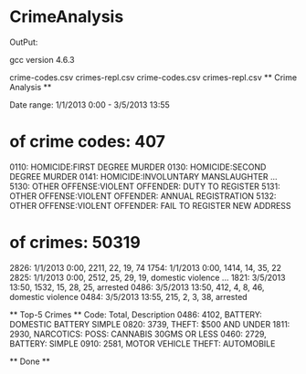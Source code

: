 # CrimeAnalysis

OutPut:

gcc version 4.6.3
   
 crime-codes.csv
 crimes-repl.csv
crime-codes.csv
crimes-repl.csv
** Crime Analysis **

Date range: 1/1/2013 0:00 - 3/5/2013 13:55

# of crime codes: 407
0110:   HOMICIDE:FIRST DEGREE MURDER
0130:   HOMICIDE:SECOND DEGREE MURDER
0141:   HOMICIDE:INVOLUNTARY MANSLAUGHTER
...
5130:   OTHER OFFENSE:VIOLENT OFFENDER: DUTY TO REGISTER
5131:   OTHER OFFENSE:VIOLENT OFFENDER: ANNUAL REGISTRATION
5132:   OTHER OFFENSE:VIOLENT OFFENDER: FAIL TO REGISTER NEW ADDRESS

# of crimes: 50319
2826:   1/1/2013 0:00, 2211, 22, 19, 74
1754:   1/1/2013 0:00, 1414, 14, 35, 22
2825:   1/1/2013 0:00, 2512, 25, 29, 19, domestic violence
...
1821:   3/5/2013 13:50, 1532, 15, 28, 25, arrested
0486:   3/5/2013 13:50, 412, 4, 8, 46, domestic violence
0484:   3/5/2013 13:55, 215, 2, 3, 38, arrested

** Top-5 Crimes **
Code:   Total, Description
0486:   4102, BATTERY: DOMESTIC BATTERY SIMPLE
0820:   3739, THEFT: $500 AND UNDER
1811:   2930, NARCOTICS: POSS: CANNABIS 30GMS OR LESS
0460:   2729, BATTERY: SIMPLE
0910:   2581, MOTOR VEHICLE THEFT: AUTOMOBILE

** Done **
   